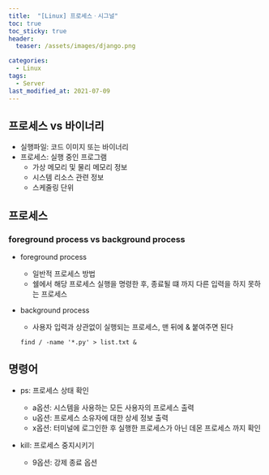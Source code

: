 ```yaml
---
title:  "[Linux] 프로세스ㆍ시그널"
toc: true
toc_sticky: true
header:
  teaser: /assets/images/django.png

categories:
  - Linux
tags:
  - Server
last_modified_at: 2021-07-09
---  
```



## 프로세스 vs 바이너리

- 실행파일: 코드 이미지 또는 바이너리 
- 프로세스: 실행 중인 프로그램
  - 가상 메모리 및 물리 메모리 정보
  - 시스템 리소스 관련 정보
  - 스케줄링 단위  

## 프로세스  

### foreground process vs background process
  - foreground process
    - 일반적 프로세스 방법
    - 쉘에서 해당 프로세스 실행을 명령한 후, 종료될 떄 까지 다른 입력을 하지 못하는 프로세스

  - background process
    - 사용자 입력과 상관없이 실행되는 프로세스, 맨 뒤에 & 붙여주면 된다
    ```
    find / -name '*.py' > list.txt &
    ```

## 명령어
- ps: 프로세스 상태 확인
  - a옵션: 시스템을 사용하는 모든 사용자의 프로세스 출력
  - u옵션: 프로세스 소유자에 대한 상세 정보 출력
  - x옵션: 터미널에 로그인한 후 실행한 프로세스가 아닌 데몬 프로세스 까지 확인

- kill: 프로세스 중지시키기
  - 9옵션: 강제 종료 옵션